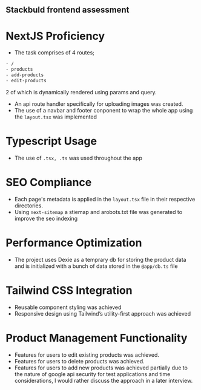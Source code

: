 ## Stackbuld frontend assessment
# NextJS Proficiency
- The task comprises of 4 routes;

```bash
- /
- products
- add-products
- edit-products
```
2 of which is dynamically rendered using params and query.
- An api route handler specifically for uploading images was created.
- The use of a navbar and footer conponent to wrap the whole app using the `layout.tsx` was implemented

# Typescript Usage
- The use of `.tsx, .ts` was used throughout the app

# SEO Compliance
- Each page's metadata is applied in the `layout.tsx` file in their respective directories.
- Using `next-sitemap` a stiemap and arobots.txt file was generated to improve the seo indexing



# Performance Optimization
- The project uses Dexie as a temprary db for storing the product data and is initialized with a bunch of data stored in the `@app/db.ts` file

# Tailwind CSS Integration
- Reusable component styling was achieved
- Responsive design using Tailwind’s utility-first approach was achieved

# Product Management Functionality
- Features for users to edit existing products was achieved.
- Features for users to delete products was achieved.
- Features for users to add new products was achieved partially due to the nature of google api security for test applications and time considerations, I would rather discuss the approach in a later interview.


